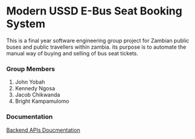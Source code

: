 # Modern USSD E-Bus Seat Booking System
This is a final year software engineering group project for 
Zambian public buses and public travellers within zambia. its 
purpose is to automate the manual way of buying and selling of bus seat
tickets.

### Group Members
1. John Yobah
2. Kennedy Ngosa
3. Jacob Chikwanda
4. Bright Kampamulomo

### Documentation
[ Backend APIs Doucmentation ](https://ebus-api.herokuapp.com/documentation/)

